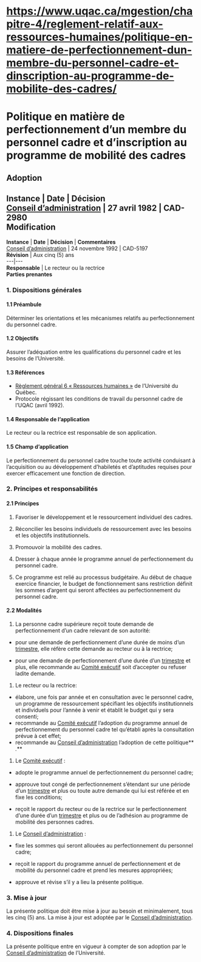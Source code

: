 # https://www.uqac.ca/mgestion/chapitre-4/reglement-relatif-aux-ressources-humaines/politique-en-matiere-de-perfectionnement-dun-membre-du-personnel-cadre-et-dinscription-au-programme-de-mobilite-des-cadres/

# Politique en matière de perfectionnement d’un membre du personnel cadre et d’inscription au programme de mobilité des cadres
**Adoption**  
---  
**Instance** | **Date** | **Décision**  
[Conseil d’administration](https://www.uqac.ca/mgestion/chapitre-4/reglement-relatif-aux-ressources-humaines/politique-en-matiere-de-perfectionnement-dun-membre-du-personnel-cadre-et-dinscription-au-programme-de-mobilite-des-cadres/<https:/www.uqac.ca/mgestion/lexique/conseil-dadministration/>) | 27 avril 1982 | CAD-2980  
**Modification**  
---  
**Instance** | **Date** | **Décision** | **Commentaires**  
[Conseil d’administration](https://www.uqac.ca/mgestion/chapitre-4/reglement-relatif-aux-ressources-humaines/politique-en-matiere-de-perfectionnement-dun-membre-du-personnel-cadre-et-dinscription-au-programme-de-mobilite-des-cadres/<https:/www.uqac.ca/mgestion/lexique/conseil-dadministration/>) | 24 novembre 1992 | CAD-5197  
**Révision** | Aux cinq (5) ans  
---|---  
**Responsable** | Le recteur ou la rectrice  
**Parties prenantes**  
### 1. Dispositions générales
#### 1.1 Préambule
Déterminer les orientations et les mécanismes relatifs au perfectionnement du personnel cadre.
#### 1.2 Objectifs
Assurer l’adéquation entre les qualifications du personnel cadre et les besoins de l’Université.
#### 1.3 Références
  * [Règlement général 6 « Ressources humaines »](https://www.uqac.ca/mgestion/chapitre-4/reglement-relatif-aux-ressources-humaines/politique-en-matiere-de-perfectionnement-dun-membre-du-personnel-cadre-et-dinscription-au-programme-de-mobilite-des-cadres/<https:/reseau.uquebec.ca/fr/system/files/documents/Secretariat_general/reglements_generaux/regle_6_24_novembre_2018.pdf>) de l’Université du Québec.
  * Protocole régissant les conditions de travail du personnel cadre de l’UQAC (avril 1992).


#### 1.4 Responsable de l’application
Le recteur ou la rectrice est responsable de son application.
#### 1.5 Champ d’application
Le perfectionnement du personnel cadre touche toute activité conduisant à l’acquisition ou au développement d’habiletés et d’aptitudes requises pour exercer efficacement une fonction de direction.
### 2. Principes et responsabilités
#### 2.1 Principes
  1. Favoriser le développement et le ressourcement individuel des cadres.


  1. Réconcilier les besoins individuels de ressourcement avec les besoins et les objectifs institutionnels.


  1. Promouvoir la mobilité des cadres.


  1. Dresser à chaque année le programme annuel de perfectionnement du personnel cadre.


  1. Ce programme est relié au processus budgétaire. Au début de chaque exercice financier, le budget de fonctionnement sans restriction définit les sommes d’argent qui seront affectées au perfectionnement du personnel cadre.


#### 2.2 Modalités
  1. La personne cadre supérieure reçoit toute demande de perfectionnement d’un cadre relevant de son autorité:


  * pour une demande de perfectionnement d’une durée de moins d’un [trimestre](https://www.uqac.ca/mgestion/chapitre-4/reglement-relatif-aux-ressources-humaines/politique-en-matiere-de-perfectionnement-dun-membre-du-personnel-cadre-et-dinscription-au-programme-de-mobilite-des-cadres/<https:/www.uqac.ca/mgestion/lexique/trimestre/>), elle réfère cette demande au recteur ou à la rectrice;


  * pour une demande de perfectionnement d’une durée d’un [trimestre](https://www.uqac.ca/mgestion/chapitre-4/reglement-relatif-aux-ressources-humaines/politique-en-matiere-de-perfectionnement-dun-membre-du-personnel-cadre-et-dinscription-au-programme-de-mobilite-des-cadres/<https:/www.uqac.ca/mgestion/lexique/trimestre/>) et plus, elle recommande au [Comité exécutif](https://www.uqac.ca/mgestion/chapitre-4/reglement-relatif-aux-ressources-humaines/politique-en-matiere-de-perfectionnement-dun-membre-du-personnel-cadre-et-dinscription-au-programme-de-mobilite-des-cadres/<https:/www.uqac.ca/mgestion/lexique/comite-executif/>) soit d’accepter ou refuser ladite demande.


  1. Le recteur ou la rectrice:


  * élabore, une fois par année et en consultation avec le personnel cadre, un programme de ressourcement spécifiant les objectifs institutionnels et individuels pour l’année à venir et établit le budget qui y sera consenti;
  * recommande au [Comité exécutif](https://www.uqac.ca/mgestion/chapitre-4/reglement-relatif-aux-ressources-humaines/politique-en-matiere-de-perfectionnement-dun-membre-du-personnel-cadre-et-dinscription-au-programme-de-mobilite-des-cadres/<https:/www.uqac.ca/mgestion/lexique/comite-executif/>) l’adoption du programme annuel de perfectionnement du personnel cadre tel qu’établi après la consultation prévue à cet effet;
  * recommande au [Conseil d’administration](https://www.uqac.ca/mgestion/chapitre-4/reglement-relatif-aux-ressources-humaines/politique-en-matiere-de-perfectionnement-dun-membre-du-personnel-cadre-et-dinscription-au-programme-de-mobilite-des-cadres/<https:/www.uqac.ca/mgestion/lexique/conseil-dadministration/>) l’adoption de cette politique** _._**


  1. Le [Comité exécutif](https://www.uqac.ca/mgestion/chapitre-4/reglement-relatif-aux-ressources-humaines/politique-en-matiere-de-perfectionnement-dun-membre-du-personnel-cadre-et-dinscription-au-programme-de-mobilite-des-cadres/<https:/www.uqac.ca/mgestion/lexique/comite-executif/>) :


  * adopte le programme annuel de perfectionnement du personnel cadre;


  * approuve tout congé de perfectionnement s’étendant sur une période d’un [trimestre](https://www.uqac.ca/mgestion/chapitre-4/reglement-relatif-aux-ressources-humaines/politique-en-matiere-de-perfectionnement-dun-membre-du-personnel-cadre-et-dinscription-au-programme-de-mobilite-des-cadres/<https:/www.uqac.ca/mgestion/lexique/trimestre/>) et plus ou toute autre demande qui lui est référée et en fixe les conditions;


  * reçoit le rapport du recteur ou de la rectrice sur le perfectionnement d’une durée d’un [trimestre](https://www.uqac.ca/mgestion/chapitre-4/reglement-relatif-aux-ressources-humaines/politique-en-matiere-de-perfectionnement-dun-membre-du-personnel-cadre-et-dinscription-au-programme-de-mobilite-des-cadres/<https:/www.uqac.ca/mgestion/lexique/trimestre/>) et plus ou de l’adhésion au programme de mobilité des personnes cadres.


  1. Le [Conseil d’administration](https://www.uqac.ca/mgestion/chapitre-4/reglement-relatif-aux-ressources-humaines/politique-en-matiere-de-perfectionnement-dun-membre-du-personnel-cadre-et-dinscription-au-programme-de-mobilite-des-cadres/<https:/www.uqac.ca/mgestion/lexique/conseil-dadministration/>) :


  * fixe les sommes qui seront allouées au perfectionnement du personnel cadre;


  * reçoit le rapport du programme annuel de perfectionnement et de mobilité du personnel cadre et prend les mesures appropriées;


  * approuve et révise s’il y a lieu la présente politique.


### 3. Mise à jour
La présente politique doit être mise à jour au besoin et minimalement, tous les cinq (5) ans. La mise à jour est adoptée par le [Conseil d’administration](https://www.uqac.ca/mgestion/chapitre-4/reglement-relatif-aux-ressources-humaines/politique-en-matiere-de-perfectionnement-dun-membre-du-personnel-cadre-et-dinscription-au-programme-de-mobilite-des-cadres/<https:/www.uqac.ca/mgestion/lexique/conseil-dadministration/>).
### 4. Dispositions finales
La présente politique entre en vigueur à compter de son adoption par le [Conseil d’administration](https://www.uqac.ca/mgestion/chapitre-4/reglement-relatif-aux-ressources-humaines/politique-en-matiere-de-perfectionnement-dun-membre-du-personnel-cadre-et-dinscription-au-programme-de-mobilite-des-cadres/<https:/www.uqac.ca/mgestion/lexique/conseil-dadministration/>) de l’Université.
